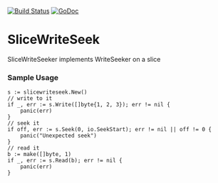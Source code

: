 [![Build Status](https://travis-ci.org/corticph/slicewriteseek.svg?branch=master)](https://travis-ci.org/corticph/slicewriteseek)
[![GoDoc](https://godoc.org/github.com/corticph/slicewriteseek?status.svg)](https://godoc.org/github.com/corticph/slicewriteseek)
# SliceWriteSeek
SliceWriteSeeker implements WriteSeeker on a slice

### Sample Usage

```golang
s := slicewriteseek.New()
// write to it
if _, err := s.Write([]byte{1, 2, 3}); err != nil {
	panic(err)
}
// seek it
if off, err := s.Seek(0, io.SeekStart); err != nil || off != 0 {
	panic("Unexpected seek")
}
// read it
b := make([]byte, 1)
if _, err := s.Read(b); err != nil {
	panic(err)
}
```
